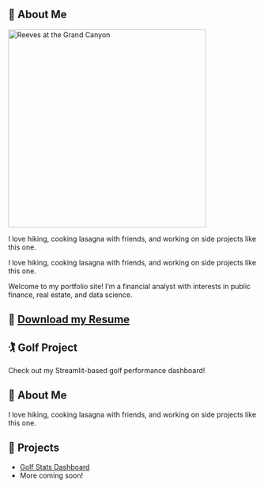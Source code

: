 ## 📸 About Me

<img src="assets/images/grand_canyon.jpg" alt="Reeves at the Grand Canyon" width="400"/>

I love hiking, cooking lasagna with friends, and working on side projects like this one.

I love hiking, cooking lasagna with friends, and working on side projects like this one.

Welcome to my portfolio site! I’m a financial analyst with interests in public finance, real estate, and data science.

## 📄 [Download my Resume](assets/resume_5_26_23.pdf)

## 🏌️ Golf Project
Check out my Streamlit-based golf performance dashboard!

## 📸 About Me
I love hiking, cooking lasagna with friends, and working on side projects like this one.

## 💼 Projects
- [Golf Stats Dashboard](https://github.com/reevescoursey/golf-dashboard)
- More coming soon!

